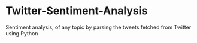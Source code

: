 # Twitter-Sentiment-Analysis
Sentiment analysis, of any topic by parsing the tweets fetched from Twitter using Python
